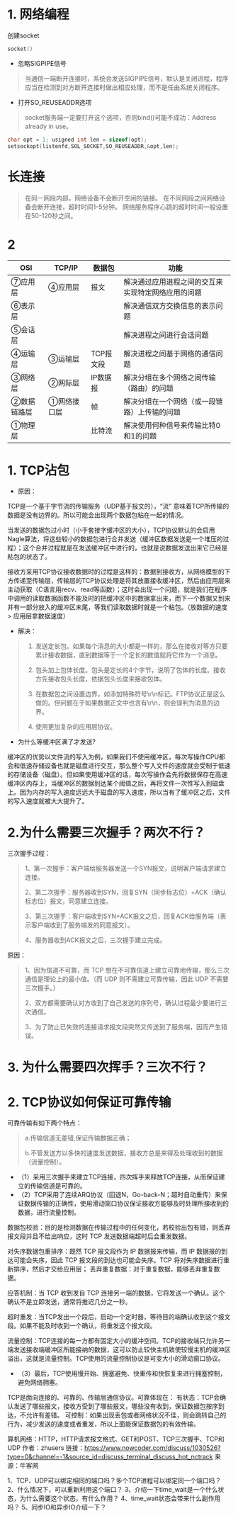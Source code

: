 # 1. 网络编程

创建socket
```cpp
socket()
```
 
- 忽略SIGPIPE信号

> 当通信一端断开连接时，系统会发送SIGPIPE信号，默认是关闭进程，程序应当在检测到对方断开连接时做出相应处理，而不是任由系统关闭程序。

- 打开SO_REUSEADDR选项

> socket服务端一定要打开这个选项，否则bind()可能不成功：Address already in use。

```cpp
char opt = 1; usigned int len = sizeof(opt);
setsockopt(listenfd,SOL_SOCKET,SO_REUSEADDR,&opt,len); 
```

# 长连接

> 在同一网段内部，网络设备不会断开空闲的链接。
> 在不同网段之间网络设备会断开连接，超时时间1-5分钟。
> 网络服务程序心跳的超时时间一般设置在50-120秒之间。


# 2 
|OSI	|TCP/IP|	数据包|	功能|
|-|-|-|-|
|⑦应用层|	④应用层	|报文	|解决通过应用进程之间的交互来实现特定网络应用的问题|
|⑥表示层|	|	|解决通信双方交换信息的表示问题|
|⑤会话层|		||	解决进程之间进行会话问题|
|④运输层|	③运输层|	TCP报文段|	解决进程之间基于网络的通信问题|
|③网络层|	②网际层|	IP数据报|	解决分组在多个网络之间传输（路由）的问题|
|②数据链路层	|①网络接口层|	帧	|解决分组在一个网络（或一段链路）上传输的问题|
|①物理层	||	比特流	|解决使用何种信号来传输比特0和1的问题|



# 1. TCP沾包

- 原因：

TCP是一个基于字节流的传输服务（UDP基于报文的），“流” 意味着TCP所传输的数据是没有边界的。所以可能会出现两个数据包粘在一起的情况。 

当发送的数据包过小时（小于套接字缓冲区的大小），TCP协议默认的会启用Nagle算法，将这些较小的数据包进行合并发送（缓冲区数据发送是一个堆压的过程）；这个合并过程就是在发送缓冲区中进行的，也就是说数据发送出来它已经是粘包的状态了。

接收方采用TCP协议接收数据时的过程是这样的：数据到接收方，从网络模型的下方传递至传输层，传输层的TCP协议处理是将其放置接收缓冲区，然后由应用层来主动获取（C语言用recv、read等函数）；这时会出现一个问题，就是我们在程序中调用的读取数据函数不能及时的把缓冲区中的数据拿出来，而下一个数据又到来并有一部分放入的缓冲区末尾，等我们读取数据时就是一个粘包。（放数据的速度 > 应用层拿数据速度）

- 解决：
> 1. 发送定长包。如果每个消息的大小都是一样的，那么在接收对等方只要累计接收数据，直到数据等于一个定长的数值就将它作为一个消息。
> 
> 2. 包头加上包体长度。包头是定长的4个字节，说明了包体的长度。接收方先接收包头长度，依据包头长度来接收包体。
> 
> 3. 在数据包之间设置边界，如添加特殊符号\r\n标记。FTP协议正是这么做的。但问题在于如果数据正文中也含有\r\n，则会误判为消息的边界。
> 
> 4. 使用更加复杂的应用层协议。


- 为什么等缓冲区满了才发送?

缓冲区的优势以文件流的写入为例，如果我们不使用缓冲区，每次写操作CPU都会和低速存储设备也就是磁盘进行交互，那么整个写入文件的速度就会受制于低速的存储设备（磁盘）。但如果使用缓冲区的话，每次写操作会先将数据保存在高速缓冲区内存上，当缓冲区的数据到达某个阈值之后，再将文件一次性写入到磁盘上。因为内存的写入速度远远大于磁盘的写入速度，所以当有了缓冲区之后，文件的写入速度就被大大提升了。


# 2.为什么需要三次握手？两次不行？
 
三次握手过程：

> 1、第一次握手：客户端给服务器发送一个SYN报文，说明客户端请求建立连接。
> 
> 2、第二次握手：服务器收到SYN，回复SYN（同步标志位）+ACK（确认标志位）报文，同意建立连接。
> 
> 3、第三次握手：客户端收到SYN+ACK报文之后，回复ACK给服务端（表示客户端收到了服务端发的同意报文）。
> 
> 4、服务器收到ACK报文之后，三次握手建立完成。

原因：

> 1、因为信道不可靠，而 TCP 想在不可靠信道上建立可靠地传输，那么三次通信是理论上的最小值。（而 UDP 则不需建立可靠传输，因此 UDP 不需要三次握手。）
> 
> 2、双方都需要确认对方收到了自己发送的序列号，确认过程最少要进行三次通信。
> 
> 3、为了防止已失效的连接请求报文段突然又传送到了服务端，因而产生错误。


# 3. 为什么需要四次挥手？三次不行？
 









# 2. TCP协议如何保证可靠传输

可靠传输有如下两个特点：

> a.传输信道无差错,保证传输数据正确；
> 
> b.不管发送方以多快的速度发送数据，接收方总是来得及处理收到的数据（流量控制）。

- （1）采用三次握手来建立TCP连接，四次挥手来释放TCP连接，从而保证建立的传输信道是可靠的。
- （2）TCP采用了连续ARQ协议（回退N，Go-back-N；超时自动重传）来保证数据传输的正确性，使用滑动窗口协议保证接收方能够及时处理所接收到的数据，进行流量控制。


数据包校验：目的是检测数据在传输过程中的任何变化，若校验出包有错，则丢弃报文段并且不给出响应，这时 TCP 发送数据端超时后会重发数据。

对失序数据包重排序：既然 TCP 报文段作为 IP 数据报来传输，而 IP 数据报的到达可能会失序，因此 TCP 报文段的到达也可能会失序。TCP 将对失序数据进行重新排序，然后才交给应用层；
丢弃重复数据：对于重复数据，能够丢弃重复数据。

应答机制：当 TCP 收到发自 TCP 连接另一端的数据，它将发送一个确认。这个确认不是立即发送，通常将推迟几分之一秒。

超时重发：当TCP发出一个段后，启动一个定时器，等待目的端确认收到这个报文段。如果不能及时收到一个确认，将重发这个报文段。

流量控制：TCP连接的每一方都有固定大小的缓冲空间。TCP的接收端只允许另一端发送接收端缓冲区所能接纳的数据，这可以防止较快主机致使较慢主机的缓冲区溢出，这就是流量控制。TCP使用的流量控制协议是可变大小的滑动窗口协议。

- （3）最后，TCP使用慢开始、拥塞避免、快重传和快恢复来进行拥塞控制，避免网络拥塞。


TCP是面向连接的、可靠的、传输层通信协议。可靠体现在：
有状态：TCP会确认发送了哪些报文，接收方受到了哪些报文，哪些没有收到，保证数据包按序到达，不允许有差错。
可控制：如果出现丢包或者网络状况不佳，则会跳转自己的行为，减少发送的速度或者重发，所以上面能保证数据包的有效传输。




算机网络：HTTP，HTTP请求报文格式、GET和POST、TCP三次握手、TCP和UDP
作者：zhusers
链接：https://www.nowcoder.com/discuss/1030526?type=0&channel=-1&source_id=discuss_terminal_discuss_hot_nctrack
来源：牛客网

1、TCP、UDP可以绑定相同的端口吗？多个TCP进程可以绑定同一个端口吗？
2、什么情况下，可以重新利用这个端口？
3、介绍一下time_wait是一个什么状态，为什么需要这个状态，有什么作用？
4、time_wait状态会带来什么副作用吗？
5、同步IO和异步IO介绍一下？

